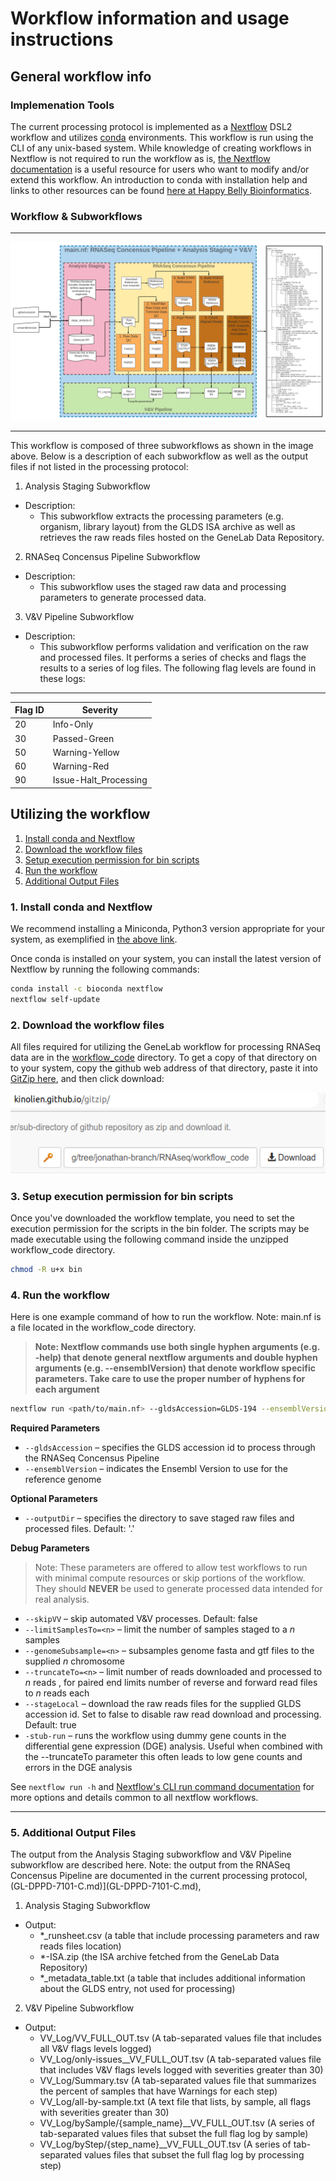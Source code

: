 # Workflow information and usage instructions


## General workflow info
### Implemenation Tools
The current processing protocol is implemented as a [Nextflow](https://nextflow.io/) DSL2 workflow and utilizes [conda](https://docs.conda.io/en/latest/) environments. This workflow is run using the CLI of any unix-based system.  While knowledge of creating workflows in Nextflow is not required to run the workflow as is, [the Nextflow documentation](https://nextflow.io/docs/latest/index.html) is a useful resource for users who want to modify and/or extend this workflow. An introduction to conda with installation help and links to other resources can be found [here at Happy Belly Bioinformatics](https://astrobiomike.github.io/unix/conda-intro).  

### Workflow & Subworkflows
---

<p align="center">
<a href="images/rnaseq_pipeline.png"><img src="images/rnaseq_pipeline.png"></a>
</p>

---
This workflow is composed of three subworkflows as shown in the image above.
Below is a description of each subworkflow as well as the output files if not listed in the processing protocol:
1. Analysis Staging Subworkflow
  - Description: 
    - This subworkflow extracts the processing parameters (e.g. organism, library layout) from the GLDS ISA archive as well as retrieves the raw reads files hosted on the GeneLab Data Repository.

2. RNASeq Concensus Pipeline Subworkflow
  - Description:
     - This subworkflow uses the staged raw data and processing parameters to generate processed data.
3. V&V Pipeline Subworkflow 
  - Description:
    - This subworkflow performs validation and verification on the raw and processed files.  It performs a series of checks and flags the results to a series of log files. The following flag levels are found in these logs:
---
| Flag ID | Severity              |
|---------|-----------------------|
| 20      | Info-Only             |
| 30      | Passed-Green          |
| 50      | Warning-Yellow        |
| 60      | Warning-Red           |
| 90      | Issue-Halt_Processing |



## Utilizing the workflow

1. [Install conda and Nextflow](#1-install-conda-and-nextflow)  
2. [Download the workflow files](#2-download-the-workflow-files)  
3. [Setup execution permission for bin scripts](#3-setup-execution-permission-for-bin-scripts)  
4. [Run the workflow](#4-run-the-workflow)
5. [Additional Output Files](#5-additional-output-files)



### 1. Install conda and Nextflow
We recommend installing a Miniconda, Python3 version appropriate for your system, as exemplified in [the above link](https://astrobiomike.github.io/unix/conda-intro#getting-and-installing-conda).  

Once conda is installed on your system, you can install the latest version of Nextflow by running the following commands:

```bash
conda install -c bioconda nextflow
nextflow self-update
```

### 2. Download the workflow files
All files required for utilizing the GeneLab workflow for processing RNASeq data are in the [workflow_code](workflow_code) directory. To get a copy of that directory on to your system, copy the github web address of that directory, paste it into [GitZip here](http://kinolien.github.io/gitzip/), and then click download:

<p align="center">
<a href="images/gitzip_rnaseq.png"><img src="images/gitzip_rnaseq.png"></a>
</p>

### 3. Setup execution permission for bin scripts
Once you've downloaded the workflow template, you need to set the execution permission for the scripts in the bin folder.  The scripts may be made executable using the following command inside the unzipped workflow_code directory.

```bash
chmod -R u+x bin
```

### 4. Run the workflow

Here is one example command of how to run the workflow.  Note: main.nf is a file located in the workflow_code directory.

> **Note: Nextflow commands use both single hyphen arguments (e.g. -help) that denote general nextflow arguments and double hyphen arguments (e.g. --ensemblVersion) that denote workflow specific parameters.  Take care to use the proper number of hyphens for each argument**  


```bash
nextflow run <path/to/main.nf> --gldsAccession=GLDS-194 --ensemblVersion=96 [--outputDir] [--skipVV] [--limitSamplesTo=<n>] [--genomeSubsample=<n>] [--truncateTo=<n>] [--stageLocal]
```

**Required Parameters**
* `--gldsAccession` – specifies the GLDS accession id to process through the RNASeq Concensus Pipeline
* `--ensemblVersion` – indicates the Ensembl Version to use for the reference genome

**Optional Parameters**
* `--outputDir` – specifies the directory to save staged raw files and processed files. Default: '.'

**Debug Parameters**
> Note: These parameters are offered to allow test workflows to run with minimal compute resources or skip portions of the workflow. They should **NEVER** be used to generate processed data intended for real analysis.

* `--skipVV` – skip automated V&V processes. Default: false
* `--limitSamplesTo=<n>` – limit the number of samples staged to a *n* samples
* `--genomeSubsample=<n>` – subsamples genome fasta and gtf files to the supplied *n* chromosome
* `--truncateTo=<n>` – limit number of reads downloaded and processed to *n* reads , for paired end limits number of reverse and forward read files to *n* reads each
* `--stageLocal` – download the raw reads files for the supplied GLDS accession id.  Set to false to disable raw read download and processing.  Default: true
* `-stub-run` – runs the workflow using dummy gene counts in the differential gene expression (DGE) analysis. Useful when combined with the --truncateTo parameter this often leads to low gene counts and errors in the DGE analysis


See `nextflow run -h` and [Nextflow's CLI run command documentation](https://nextflow.io/docs/latest/cli.html#run) for more options and details common to all nextflow workflows.

---

### 5. Additional Output Files

The output from the Analysis Staging subworkflow and V&V Pipeline subworkflow are described here.
Note: the output from the RNASeq Concensus Pipeline are documented in the current processing protocol, (GL-DPPD-7101-C.md)](GL-DPPD-7101-C.md),

1. Analysis Staging Subworkflow
  - Output:
    - \*_runsheet.csv (a table that include processing parameters and raw reads files location)
    - \*-ISA.zip (the ISA archive fetched from the GeneLab Data Repository)
    - \*_metadata_table.txt (a table that includes additional information about the GLDS entry, not used for processing)

2. V&V Pipeline Subworkflow 
  - Output:
    - VV_Log/VV_FULL_OUT.tsv (A tab-separated values file that includes all V&V flags levels logged)
    - VV_Log/only-issues__VV_FULL_OUT.tsv (A tab-separated values file that includes V&V flags levels logged with severities greater than 30)
    - VV_Log/Summary.tsv (A tab-separated values file that summarizes the percent of samples that have Warnings for each step)
    - VV_Log/all-by-sample.txt (A text file that lists, by sample, all flags with severities greater than 30)
    - VV_Log/bySample/{sample_name}__VV_FULL_OUT.tsv (A series of tab-separated values files that subset the full flag log by sample)
    - VV_Log/byStep/{step_name}__VV_FULL_OUT.tsv (A series of tab-separated values files that subset the full flag log by processing step)

